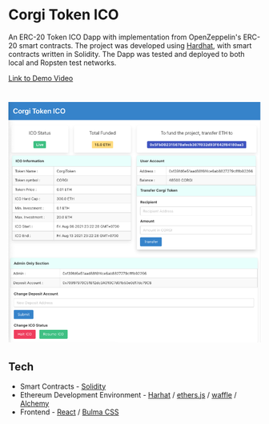 # Corgi Token ICO
An ERC-20 Token ICO Dapp with implementation from OpenZeppelin's ERC-20 smart contracts. The project was developed using [Hardhat](https://hardhat.org), with smart contracts written in Solidity. The Dapp was tested and deployed to both local and Ropsten test networks.

[Link to Demo Video](https://youtu.be/UTTg1AYhQ_Q)

# ![corgi-ico-token](./documentations/screenshots/screenshot_1.png)

## Tech
- Smart Contracts - [Solidity](https://docs.soliditylang.org/en/v0.8.6/)
- Ethereum Development Environment - [Harhat](https://hardhat.org) / [ethers.js](https://docs.ethers.io/v5/) / [waffle](https://ethereum-waffle.readthedocs.io/en/latest/index.html) / [Alchemy](https://www.alchemy.com/)
- Frontend - [React](https://reactjs.org) / [Bulma CSS](https://bulma.io)
